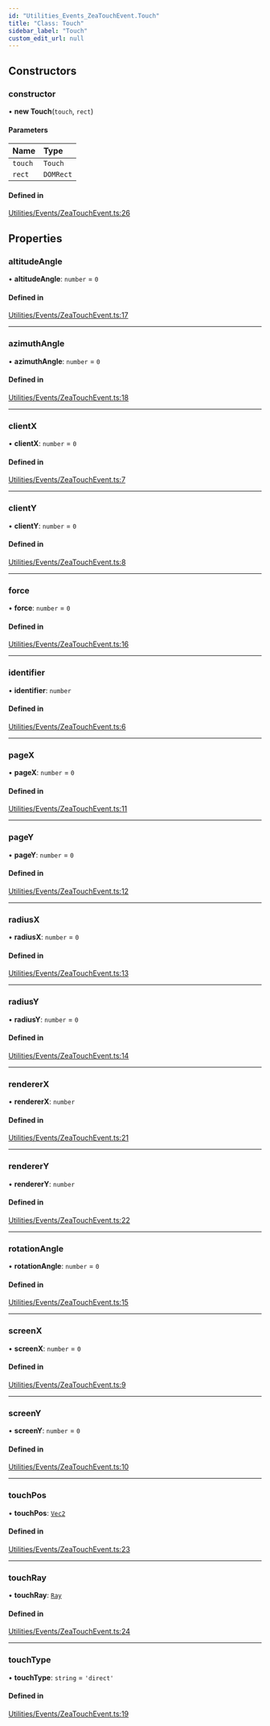 ```yaml
---
id: "Utilities_Events_ZeaTouchEvent.Touch"
title: "Class: Touch"
sidebar_label: "Touch"
custom_edit_url: null
---
```




## Constructors

### constructor

• **new Touch**(`touch`, `rect`)

#### Parameters

| Name | Type |
| :------ | :------ |
| `touch` | `Touch` |
| `rect` | `DOMRect` |

#### Defined in

[Utilities/Events/ZeaTouchEvent.ts:26](https://github.com/ZeaInc/zea-engine/blob/edee5b48/src/Utilities/Events/ZeaTouchEvent.ts#L26)

## Properties

### altitudeAngle

• **altitudeAngle**: `number` = `0`

#### Defined in

[Utilities/Events/ZeaTouchEvent.ts:17](https://github.com/ZeaInc/zea-engine/blob/edee5b48/src/Utilities/Events/ZeaTouchEvent.ts#L17)

___

### azimuthAngle

• **azimuthAngle**: `number` = `0`

#### Defined in

[Utilities/Events/ZeaTouchEvent.ts:18](https://github.com/ZeaInc/zea-engine/blob/edee5b48/src/Utilities/Events/ZeaTouchEvent.ts#L18)

___

### clientX

• **clientX**: `number` = `0`

#### Defined in

[Utilities/Events/ZeaTouchEvent.ts:7](https://github.com/ZeaInc/zea-engine/blob/edee5b48/src/Utilities/Events/ZeaTouchEvent.ts#L7)

___

### clientY

• **clientY**: `number` = `0`

#### Defined in

[Utilities/Events/ZeaTouchEvent.ts:8](https://github.com/ZeaInc/zea-engine/blob/edee5b48/src/Utilities/Events/ZeaTouchEvent.ts#L8)

___

### force

• **force**: `number` = `0`

#### Defined in

[Utilities/Events/ZeaTouchEvent.ts:16](https://github.com/ZeaInc/zea-engine/blob/edee5b48/src/Utilities/Events/ZeaTouchEvent.ts#L16)

___

### identifier

• **identifier**: `number`

#### Defined in

[Utilities/Events/ZeaTouchEvent.ts:6](https://github.com/ZeaInc/zea-engine/blob/edee5b48/src/Utilities/Events/ZeaTouchEvent.ts#L6)

___

### pageX

• **pageX**: `number` = `0`

#### Defined in

[Utilities/Events/ZeaTouchEvent.ts:11](https://github.com/ZeaInc/zea-engine/blob/edee5b48/src/Utilities/Events/ZeaTouchEvent.ts#L11)

___

### pageY

• **pageY**: `number` = `0`

#### Defined in

[Utilities/Events/ZeaTouchEvent.ts:12](https://github.com/ZeaInc/zea-engine/blob/edee5b48/src/Utilities/Events/ZeaTouchEvent.ts#L12)

___

### radiusX

• **radiusX**: `number` = `0`

#### Defined in

[Utilities/Events/ZeaTouchEvent.ts:13](https://github.com/ZeaInc/zea-engine/blob/edee5b48/src/Utilities/Events/ZeaTouchEvent.ts#L13)

___

### radiusY

• **radiusY**: `number` = `0`

#### Defined in

[Utilities/Events/ZeaTouchEvent.ts:14](https://github.com/ZeaInc/zea-engine/blob/edee5b48/src/Utilities/Events/ZeaTouchEvent.ts#L14)

___

### rendererX

• **rendererX**: `number`

#### Defined in

[Utilities/Events/ZeaTouchEvent.ts:21](https://github.com/ZeaInc/zea-engine/blob/edee5b48/src/Utilities/Events/ZeaTouchEvent.ts#L21)

___

### rendererY

• **rendererY**: `number`

#### Defined in

[Utilities/Events/ZeaTouchEvent.ts:22](https://github.com/ZeaInc/zea-engine/blob/edee5b48/src/Utilities/Events/ZeaTouchEvent.ts#L22)

___

### rotationAngle

• **rotationAngle**: `number` = `0`

#### Defined in

[Utilities/Events/ZeaTouchEvent.ts:15](https://github.com/ZeaInc/zea-engine/blob/edee5b48/src/Utilities/Events/ZeaTouchEvent.ts#L15)

___

### screenX

• **screenX**: `number` = `0`

#### Defined in

[Utilities/Events/ZeaTouchEvent.ts:9](https://github.com/ZeaInc/zea-engine/blob/edee5b48/src/Utilities/Events/ZeaTouchEvent.ts#L9)

___

### screenY

• **screenY**: `number` = `0`

#### Defined in

[Utilities/Events/ZeaTouchEvent.ts:10](https://github.com/ZeaInc/zea-engine/blob/edee5b48/src/Utilities/Events/ZeaTouchEvent.ts#L10)

___

### touchPos

• **touchPos**: [`Vec2`](../../Math/Math_Vec2.Vec2)

#### Defined in

[Utilities/Events/ZeaTouchEvent.ts:23](https://github.com/ZeaInc/zea-engine/blob/edee5b48/src/Utilities/Events/ZeaTouchEvent.ts#L23)

___

### touchRay

• **touchRay**: [`Ray`](../../Math/Math_Ray.Ray)

#### Defined in

[Utilities/Events/ZeaTouchEvent.ts:24](https://github.com/ZeaInc/zea-engine/blob/edee5b48/src/Utilities/Events/ZeaTouchEvent.ts#L24)

___

### touchType

• **touchType**: `string` = `'direct'`

#### Defined in

[Utilities/Events/ZeaTouchEvent.ts:19](https://github.com/ZeaInc/zea-engine/blob/edee5b48/src/Utilities/Events/ZeaTouchEvent.ts#L19)

